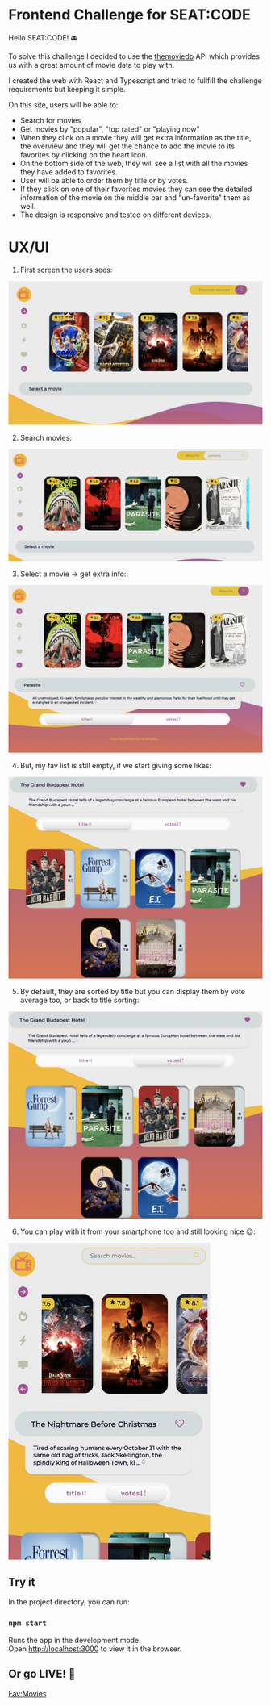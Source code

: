 # Frontend Challenge for SEAT:CODE

Hello SEAT:CODE! 🚘

To solve this challenge I decided to use the [themoviedb](https://www.themoviedb.org/documentation/api) API which provides us with a great amount of movie data to play with. 

I created the web with React and Typescript and tried to fullfill the challenge requirements but keeping it simple. 

On this site, users will be able to:

- Search for movies
- Get movies by "popular", "top rated" or "playing now" 
- When they click on a movie they will get extra information as the title, the overview and they will get the chance to add the movie to its favorites by clicking on the heart icon.
- On the bottom side of the web, they will see a list with all the movies they have added to favorites.
- User will be able to order them by title or by votes. 
- If they click on one of their favorites movies they can see the detailed information of the movie on the middle bar and "un-favorite" them as well. 
- The design is responsive and tested on different devices. 



# UX/UI

1. First screen the users sees:

<img src="./public/screen1.png">

2. Search movies:

<img src="./public/screen2.png">

3. Select a movie -> get extra info:

<img src="./public/screen3.png">
 
4. But, my fav list is still empty, if we start giving some likes:

<img src="./public/screen4.png">

5. By default, they are sorted by title but you can display them by vote average too, or back to title sorting:

<img src="./public/screen5.png">

6. You can play with it from your smartphone too and still looking nice 😉:

<img width="400px" src="./public/screen6.png">


## Try it

In the project directory, you can run:

### `npm start`

Runs the app in the development mode.\
Open [http://localhost:3000](http://localhost:3000) to view it in the browser.


## Or go LIVE! 🚀

[Fav:Movies](https://fav-movies-nine.vercel.app/)
